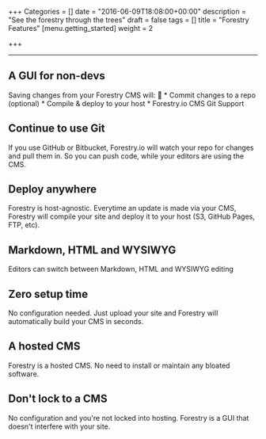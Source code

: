 +++
Categories = []
date = "2016-06-09T18:08:00+00:00"
description = "See the forestry through the trees"
draft = false
tags = []
title = "Forestry Features"
[menu.getting_started]
weight = 2

+++
***
## A GUI for non-devs
Saving changes from your Forestry CMS will:  * Commit changes to a repo (optional) * Compile & deploy to your host * Forestry.io CMS Git Support

## Continue to use Git
If you use GitHub or Bitbucket, Forestry.io will watch your repo for changes and pull them in. So you can push code, while your editors are using the CMS.

## Deploy anywhere
Forestry is host-agnostic. Everytime an update is made via your CMS, Forestry will compile your site and deploy it to your host (S3, GitHub Pages, FTP, etc).

## Markdown, HTML and WYSIWYG 
Editors can switch between Markdown, HTML and WYSIWYG editing

## Zero setup time
No configuration needed. Just upload your site and Forestry will automatically build your CMS in seconds.

## A hosted CMS
Forestry is a hosted CMS. No need to install or maintain any bloated software.

## Don't lock to a CMS
No configuration and you're not locked into hosting. Forestry is a GUI that doesn't interfere with your site.